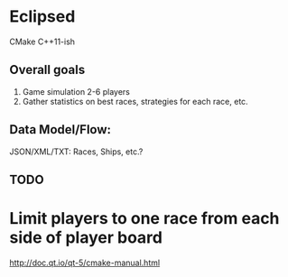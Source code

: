 # Eclipsed

CMake
C++11-ish

## Overall goals
1. Game simulation 2-6 players
2. Gather statistics on best races, strategies for each race, etc.

## Data Model/Flow:
JSON/XML/TXT: Races, Ships, etc.?


## TODO
# Limit players to one race from each side of player board


http://doc.qt.io/qt-5/cmake-manual.html

